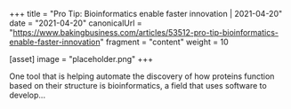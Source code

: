+++
title = "Pro Tip: Bioinformatics enable faster innovation | 2021-04-20"
date = "2021-04-20"
canonicalUrl = "https://www.bakingbusiness.com/articles/53512-pro-tip-bioinformatics-enable-faster-innovation"
fragment = "content"
weight = 10

[asset]
    image = "placeholder.png"
+++

One tool that is helping automate the discovery of how proteins function 
based on their structure is bioinformatics, a field that uses software to 
develop...
